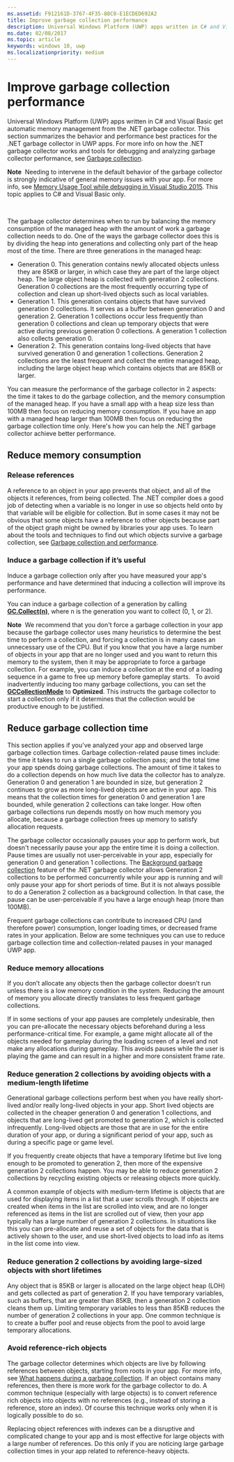 ```yaml
---
ms.assetid: F912161D-3767-4F35-88C0-E1ECDED692A2
title: Improve garbage collection performance
description: Universal Windows Platform (UWP) apps written in C# and Visual Basic get automatic memory management from the .NET garbage collector. This section summarizes the behavior and performance best practices for the .NET garbage collector in UWP apps.
ms.date: 02/08/2017
ms.topic: article
keywords: windows 10, uwp
ms.localizationpriority: medium
---
```

# Improve garbage collection performance


Universal Windows Platform (UWP) apps written in C# and Visual Basic get automatic memory management from the .NET garbage collector. This section summarizes the behavior and performance best practices for the .NET garbage collector in UWP apps. For more info on how the .NET garbage collector works and tools for debugging and analyzing garbage collector performance, see [Garbage collection](https://docs.microsoft.com/dotnet/standard/garbage-collection/index).

**Note**  Needing to intervene in the default behavior of the garbage collector is strongly indicative of general memory issues with your app. For more info, see [Memory Usage Tool while debugging in Visual Studio 2015](https://devblogs.microsoft.com/devops/memory-usage-tool-while-debugging-in-visual-studio-2015/). This topic applies to C# and Visual Basic only.

 

The garbage collector determines when to run by balancing the memory consumption of the managed heap with the amount of work a garbage collection needs to do. One of the ways the garbage collector does this is by dividing the heap into generations and collecting only part of the heap most of the time. There are three generations in the managed heap:

-   Generation 0. This generation contains newly allocated objects unless they are 85KB or larger, in which case they are part of the large object heap. The large object heap is collected with generation 2 collections. Generation 0 collections are the most frequently occurring type of collection and clean up short-lived objects such as local variables.
-   Generation 1. This generation contains objects that have survived generation 0 collections. It serves as a buffer between generation 0 and generation 2. Generation 1 collections occur less frequently than generation 0 collections and clean up temporary objects that were active during previous generation 0 collections. A generation 1 collection also collects generation 0.
-   Generation 2. This generation contains long-lived objects that have survived generation 0 and generation 1 collections. Generation 2 collections are the least frequent and collect the entire managed heap, including the large object heap which contains objects that are 85KB or larger.

You can measure the performance of the garbage collector in 2 aspects: the time it takes to do the garbage collection, and the memory consumption of the managed heap. If you have a small app with a heap size less than 100MB then focus on reducing memory consumption. If you have an app with a managed heap larger than 100MB then focus on reducing the garbage collection time only. Here's how you can help the .NET garbage collector achieve better performance.

## Reduce memory consumption

### Release references

A reference to an object in your app prevents that object, and all of the objects it references, from being collected. The .NET compiler does a good job of detecting when a variable is no longer in use so objects held onto by that variable will be eligible for collection. But in some cases it may not be obvious that some objects have a reference to other objects because part of the object graph might be owned by libraries your app uses. To learn about the tools and techniques to find out which objects survive a garbage collection, see [Garbage collection and performance](https://docs.microsoft.com/dotnet/standard/garbage-collection/performance).

### Induce a garbage collection if it’s useful

Induce a garbage collection only after you have measured your app's performance and have determined that inducing a collection will improve its performance.

You can induce a garbage collection of a generation by calling [**GC.Collect(n)**](https://docs.microsoft.com/dotnet/api/system.gc.collect?redirectedfrom=MSDN#System_GC_Collect_System_Int32_), where n is the generation you want to collect (0, 1, or 2).

**Note**  We recommend that you don't force a garbage collection in your app because the garbage collector uses many heuristics to determine the best time to perform a collection, and forcing a collection is in many cases an unnecessary use of the CPU. But if you know that you have a large number of objects in your app that are no longer used and you want to return this memory to the system, then it may be appropriate to force a garbage collection. For example, you can induce a collection at the end of a loading sequence in a game to free up memory before gameplay starts.
 
To avoid inadvertently inducing too many garbage collections, you can set the [**GCCollectionMode**](https://docs.microsoft.com/dotnet/api/system.gccollectionmode?redirectedfrom=MSDN) to **Optimized**. This instructs the garbage collector to start a collection only if it determines that the collection would be productive enough to be justified.

## Reduce garbage collection time

This section applies if you've analyzed your app and observed large garbage collection times. Garbage collection-related pause times include: the time it takes to run a single garbage collection pass; and the total time your app spends doing garbage collections. The amount of time it takes to do a collection depends on how much live data the collector has to analyze. Generation 0 and generation 1 are bounded in size, but generation 2 continues to grow as more long-lived objects are active in your app. This means that the collection times for generation 0 and generation 1 are bounded, while generation 2 collections can take longer. How often garbage collections run depends mostly on how much memory you allocate, because a garbage collection frees up memory to satisfy allocation requests.

The garbage collector occasionally pauses your app to perform work, but doesn't necessarily pause your app the entire time it is doing a collection. Pause times are usually not user-perceivable in your app, especially for generation 0 and generation 1 collections. The [Background garbage collection](https://docs.microsoft.com/dotnet/standard/garbage-collection/fundamentals) feature of the .NET garbage collector allows Generation 2 collections to be performed concurrently while your app is running and will only pause your app for short periods of time. But it is not always possible to do a Generation 2 collection as a background collection. In that case, the pause can be user-perceivable if you have a large enough heap (more than 100MB).

Frequent garbage collections can contribute to increased CPU (and therefore power) consumption, longer loading times, or decreased frame rates in your application. Below are some techniques you can use to reduce garbage collection time and collection-related pauses in your managed UWP app.

### Reduce memory allocations

If you don’t allocate any objects then the garbage collector doesn’t run unless there is a low memory condition in the system. Reducing the amount of memory you allocate directly translates to less frequent garbage collections.

If in some sections of your app pauses are completely undesirable, then you can pre-allocate the necessary objects beforehand during a less performance-critical time. For example, a game might allocate all of the objects needed for gameplay during the loading screen of a level and not make any allocations during gameplay. This avoids pauses while the user is playing the game and can result in a higher and more consistent frame rate.

### Reduce generation 2 collections by avoiding objects with a medium-length lifetime

Generational garbage collections perform best when you have really short-lived and/or really long-lived objects in your app. Short lived objects are collected in the cheaper generation 0 and generation 1 collections, and objects that are long-lived get promoted to generation 2, which is collected infrequently. Long-lived objects are those that are in use for the entire duration of your app, or during a significant period of your app, such as during a specific page or game level.

If you frequently create objects that have a temporary lifetime but live long enough to be promoted to generation 2, then more of the expensive generation 2 collections happen. You may be able to reduce generation 2 collections by recycling existing objects or releasing objects more quickly.

A common example of objects with medium-term lifetime is objects that are used for displaying items in a list that a user scrolls through. If objects are created when items in the list are scrolled into view, and are no longer referenced as items in the list are scrolled out of view, then your app typically has a large number of generation 2 collections. In situations like this you can pre-allocate and reuse a set of objects for the data that is actively shown to the user, and use short-lived objects to load info as items in the list come into view.

### Reduce generation 2 collections by avoiding large-sized objects with short lifetimes

Any object that is 85KB or larger is allocated on the large object heap (LOH) and gets collected as part of generation 2. If you have temporary variables, such as buffers, that are greater than 85KB, then a generation 2 collection cleans them up. Limiting temporary variables to less than 85KB reduces the number of generation 2 collections in your app. One common technique is to create a buffer pool and reuse objects from the pool to avoid large temporary allocations.

### Avoid reference-rich objects

The garbage collector determines which objects are live by following references between objects, starting from roots in your app. For more info, see [What happens during a garbage collection](https://docs.microsoft.com/dotnet/standard/garbage-collection/fundamentals). If an object contains many references, then there is more work for the garbage collector to do. A common technique (especially with large objects) is to convert reference rich objects into objects with no references (e.g., instead of storing a reference, store an index). Of course this technique works only when it is logically possible to do so.

Replacing object references with indexes can be a disruptive and complicated change to your app and is most effective for large objects with a large number of references. Do this only if you are noticing large garbage collection times in your app related to reference-heavy objects.

 

 




